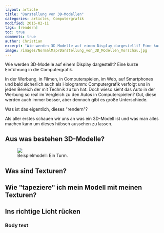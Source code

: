```yaml
---
layout: article
title: "Darstellung von 3D-Modellen"
categories: articles, Computergrafik
modified: 2015-02-11
tags: [rendern]
toc: true
comments: true
author: Christian
excerpt: "Wie werden 3D-Modelle auf einem Display dargestellt? Eine kurze Einführung in die Computergrafik."
image: /images/NormalMap/Darstellung_von_3D_Modellen_Vorschau.jpg
---
```


<!-- Kurzbeschreibung -->
Wie werden 3D-Modelle auf einem Display dargestellt? Eine kurze Einführung in die Computergrafik.
<!-- Kurzbeschreibung ENDE -->

In der Werbung, in Filmen, in Computerspielen, im Web, auf Smartphones und bald sicherlich auch als Hologramm: Computergrafik verfolgt uns in jeden Bereich der mit Technik zu tun hat. Doch wieso sieht das Auto in der Werbung so real im Vergleich zu den Autos in Computerspielen?  Gut, diese werden auch immer besser, aber dennoch gibt es große Unterschiede.

Was ist das eigentlich, dieses "rendern"?

Als aller erstes schauen wir uns an was ein 3D-Modell ist und was man alles machen kann um dieses hübsch aussehen zu lassen.

## Aus was bestehen 3D-Modelle?

<figure>
	<img src="{{ site.url }}/images/NormalMap/stone_and_displ_and_ao.jpg">
	<figcaption>Beispielmodell: Ein Turm.</figcaption>
</figure>

## Was sind Texturen?

## Wie "tapeziere" ich mein Modell mit meinen Texturen?

## Ins richtige Licht rücken

### Body text
